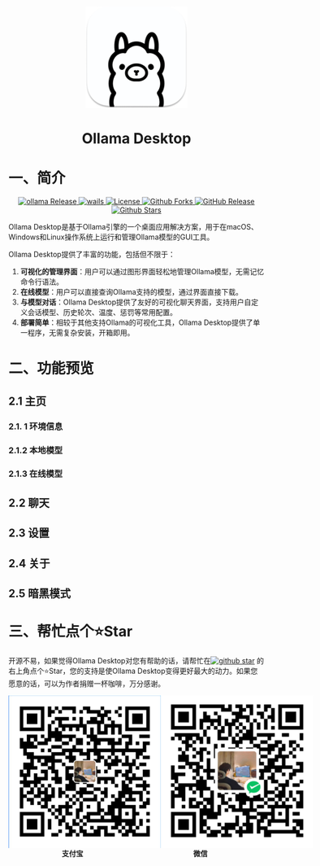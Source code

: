 <div align="center"><img alt="ollama" height="200px" src="build/appicon.png"></div>

<h1 align="center" style="border-bottom: none;">Ollama Desktop</h1>

# 一、简介

<p align="center">
  <a href="https://github.com/ollama/ollama">
    <img src="https://img.shields.io/github/v/release/ollama/ollama?label=Ollama" alt="ollama Release">
  </a>
  <a href="https://github.com/wailsapp/wails">
    <img src="https://img.shields.io/github/v/release/wailsapp/wails?label=wails" alt="wails">
  </a>
  <a href="https://github.com/jianggujin/ollama-desktop/blob/master/LICENSE">
    <img src="https://img.shields.io/github/license/jianggujin/ollama-desktop?label=License" alt="License">
  </a>
  <a href="https://github.com/jianggujin/ollama-desktop">
    <img src="https://img.shields.io/github/forks/jianggujin/ollama-desktop?label=Forks&style=flat-square" alt="Github Forks">
  </a>
  <a href="https://github.com/jianggujin/ollama-desktop/releases">
    <img src="https://img.shields.io/github/release/jianggujin/ollama-desktop.svg?label=Release" alt="GitHub Release">
  </a>
  <a href='https://github.com/jianggujin/ollama-desktop'>
    <img src="https://img.shields.io/github/stars/jianggujin/ollama-desktop.svg?style=flat-square&label=Stars&logo=github" alt="Github Stars"/></a>
</p>

Ollama Desktop是基于Ollama引擎的一个桌面应用解决方案，用于在macOS、Windows和Linux操作系统上运行和管理Ollama模型的GUI工具。

Ollama Desktop提供了丰富的功能，包括但不限于：

1. **可视化的管理界面**：用户可以通过图形界面轻松地管理Ollama模型，无需记忆命令行语法。
2. **在线模型**：用户可以直接查询Ollama支持的模型，通过界面直接下载。
3. **与模型对话**：Ollama Desktop提供了友好的可视化聊天界面，支持用户自定义会话模型、历史轮次、温度、惩罚等常用配置。
4. **部署简单**：相较于其他支持Ollama的可视化工具，Ollama Desktop提供了单一程序，无需复杂安装，开箱即用。

# 二、功能预览

## 2.1 主页

### 2.1. 1 环境信息

### 2.1.2 本地模型

### 2.1.3 在线模型

## 2.2 聊天

## 2.3 设置

## 2.4 关于

## 2.5 暗黑模式

# 三、帮忙点个⭐Star

开源不易，如果觉得Ollama Desktop对您有帮助的话，请帮忙在<a target="_blank" href='https://github.com/jianggujin/ollama-desktop'><img src="https://img.shields.io/github/stars/jianggujin/ollama-desktop.svg?style=flat-square&label=Stars&logo=github" alt="github star"/></a>
的右上角点个⭐Star，您的支持是使Ollama Desktop变得更好最大的动力。如果您愿意的话，可以为作者捐赠一杯咖啡，万分感谢。

<p>
  <div align="center" style="display:flex;justify-content: space-around;">
    <img src="static/alipay.png" width="300" height="300">
    <img src="static/wepay.png" width="300" height="300">
  </div>
  <div align="center" style="display:flex;justify-content: space-around;font-weight:700;">
    <span align="center" style="width: 300px;display: inline-block;text-align: center;">支付宝</span>
    <span align="center" style="width: 300px;display: inline-block;text-align: center;">微信</span>
  </div>
</p>



